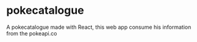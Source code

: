# pokecatalogue
A pokecatalogue made with React, this web app consume his information from the pokeapi.co
